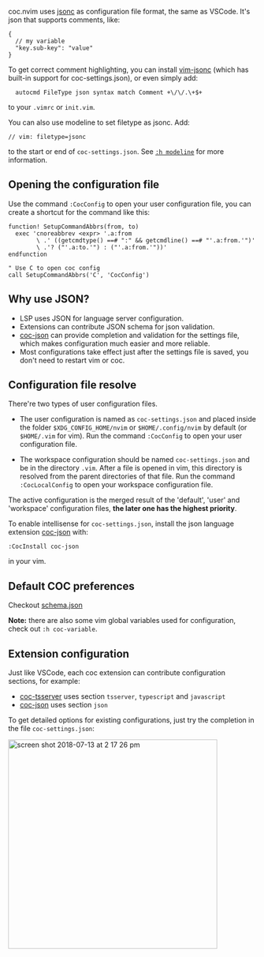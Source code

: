 coc.nvim uses [jsonc](https://code.visualstudio.com/docs/languages/json) as configuration file format, the same as VSCode.
It's json that supports comments, like:

``` jsonc
{
  // my variable
  "key.sub-key": "value"
}
```

To get correct comment highlighting, you can install [vim-jsonc](https://github.com/kevinoid/vim-jsonc) (which has built-in support for coc-settings.json), or even simply add:
``` vim
  autocmd FileType json syntax match Comment +\/\/.\+$+
```
to your `.vimrc` or `init.vim`.

You can also use modeline to set filetype as jsonc. Add:

``` vim
// vim: filetype=jsonc
```

to the start or end of `coc-settings.json`. See [`:h modeline`](https://vimhelp.org/options.txt.html#modeline) for more information.

## Opening the configuration file

Use the command `:CocConfig` to open your user configuration file, you can create a shortcut for the command like this:
``` vim
function! SetupCommandAbbrs(from, to)
  exec 'cnoreabbrev <expr> '.a:from
        \ .' ((getcmdtype() ==# ":" && getcmdline() ==# "'.a:from.'")'
        \ .'? ("'.a:to.'") : ("'.a:from.'"))'
endfunction

" Use C to open coc config
call SetupCommandAbbrs('C', 'CocConfig')
```

## Why use JSON?

* LSP uses JSON for language server configuration.
* Extensions can contribute JSON schema for json validation.
* [coc-json](https://github.com/neoclide/coc-json) can provide completion and validation for the settings file, which makes configuration much easier and more reliable.
* Most configurations take effect just after the settings file is saved, you don't need to restart vim or coc.

## Configuration file resolve

There're two types of user configuration files.

* The user configuration is named as `coc-settings.json` and placed inside the folder `$XDG_CONFIG_HOME/nvim` or `$HOME/.config/nvim` by default (or `$HOME/.vim` for vim). Run the command `:CocConfig` to open your user configuration file. 

* The workspace configuration should be named `coc-settings.json` and be in the directory `.vim`. 
After a file is opened in vim, this directory is resolved from the parent directories of that file. Run the command `:CocLocalConfig` to open your workspace configuration file. 

The active configuration is the merged result of the 'default', 'user' and 'workspace' configuration files, **the later one has the highest priority**.

To enable intellisense for `coc-settings.json`, install the json language extension [coc-json](https://github.com/neoclide/coc-json) with:
```
:CocInstall coc-json
```
in your vim.

## Default COC preferences

Checkout [schema.json](https://github.com/neoclide/coc.nvim/blob/master/data/schema.json)

**Note:** there are also some vim global variables used for configuration, check out `:h coc-variable`.

## Extension configuration

Just like VSCode, each coc extension can contribute configuration sections, for example:

* [coc-tsserver](https://github.com/neoclide/coc-tsserver) uses section `tsserver`, `typescript` and `javascript`
* [coc-json](https://github.com/neoclide/coc-json) uses section `json`

To get detailed options for existing configurations, just try the completion in the file `coc-settings.json`:

<img width="424" alt="screen shot 2018-07-13 at 2 17 26 pm" src="https://user-images.githubusercontent.com/251450/42675689-c9eb04e2-86a7-11e8-94b8-792f247a7394.png">